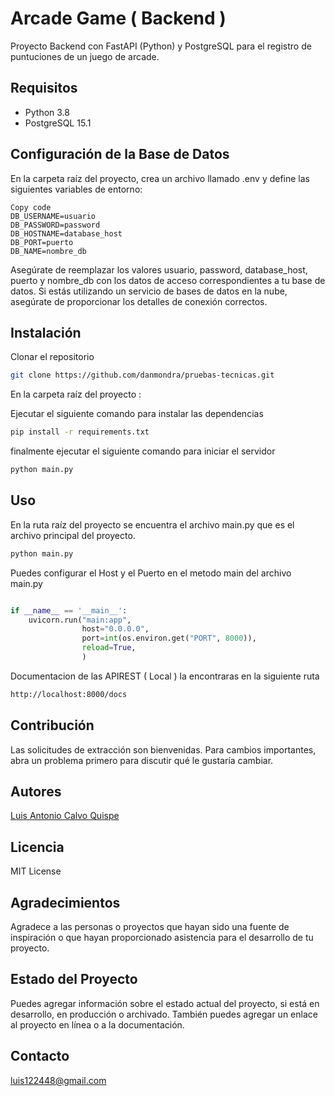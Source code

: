 # Arcade Game ( Backend )

Proyecto Backend con FastAPI (Python) y PostgreSQL para el registro de puntuciones de un juego de arcade.

## Requisitos

- Python 3.8
- PostgreSQL 15.1

## Configuración de la Base de Datos

En la carpeta raíz del proyecto, crea un archivo llamado .env y define las siguientes variables de entorno:

```dotenv
Copy code
DB_USERNAME=usuario
DB_PASSWORD=password
DB_HOSTNAME=database_host
DB_PORT=puerto
DB_NAME=nombre_db
```

Asegúrate de reemplazar los valores usuario, password, database_host, puerto y nombre_db con los datos de acceso correspondientes a tu base de datos. Si estás utilizando un servicio de bases de datos en la nube, asegúrate de proporcionar los detalles de conexión correctos.

## Instalación

Clonar el repositorio

```bash
git clone https://github.com/danmondra/pruebas-tecnicas.git
```
En la carpeta raíz del proyecto :

Ejecutar el siguiente comando para instalar las dependencias

```bash
pip install -r requirements.txt
```

finalmente ejecutar el siguiente comando para iniciar el servidor
```bash
python main.py
```

## Uso

En la ruta raíz del proyecto se encuentra el archivo main.py que es el archivo principal del proyecto.

```bash
python main.py
```

Puedes configurar el Host y el Puerto en el metodo main del archivo main.py

```python

if __name__ == '__main__':
    uvicorn.run("main:app",
                host="0.0.0.0",
                port=int(os.environ.get("PORT", 8000)),
                reload=True,
                )

```

Documentacion de las APIREST ( Local ) la encontraras en la siguiente ruta

```bash
http://localhost:8000/docs

```


## Contribución

Las solicitudes de extracción son bienvenidas. Para cambios importantes, abra un problema primero para discutir qué le gustaría cambiar.

## Autores

[Luis Antonio Calvo Quispe](https://www.linkedin.com/in/luis-antonio-calvo-quispe-7b0b0a1b0/)

## Licencia

MIT License

## Agradecimientos

Agradece a las personas o proyectos que hayan sido una fuente de inspiración o que hayan proporcionado asistencia para el desarrollo de tu proyecto.

## Estado del Proyecto

Puedes agregar información sobre el estado actual del proyecto, si está en desarrollo, en producción o archivado. También puedes agregar un enlace al proyecto en línea o a la documentación.

## Contacto

luis122448@gmail.com
